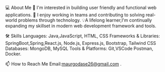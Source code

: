 
💻 About Me
🚀 I'm interested in building user friendly and functional web applications.
🤝 I enjoy working in teams and contributing to solving real-world problems through technology.
💡A lifelong learner,I'm continually expanding my skillset in modern web development framework and tools.

🛠️ Skills
Languages:
Java,JavaScript, HTML, CSS
Frameworks & Libraries:
SpringBoot,Spring,React.js, Node.js, Express.js, Bootstrap, Tailwind CSS
Databases:
MongoDB, MySQL
Tools & Platforms:
Git,VSCode Postman, Docker.

📫 How to Reach Me
Email:maurgodase26@gmail.com .
